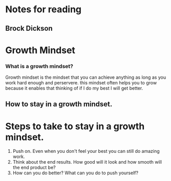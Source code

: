 # **Notes for reading**
## Brock Dickson
# Growth Mindset
### What is a growth mindset?
Growth mindset is the mindset that you can achieve anything as long as you work hard enough and perservere. this mindset often helps you to grow because it enables that thinking of if I do my best I will get better.

## How to stay in a growth mindset.
# Steps to take to stay in a growth mindset.
1. Push on. Even when you don't feel your best you can still do amazing work.
2. Think about the end results. How good will it look and how smooth will the end product be?
3. How can you do better? What can you do to push yourself?
